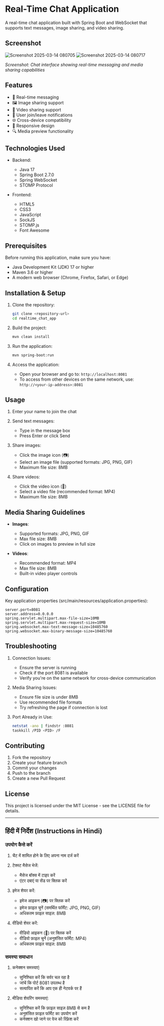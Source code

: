 # Real-Time Chat Application

A real-time chat application built with Spring Boot and WebSocket that supports text messages, image sharing, and video sharing.

## Screenshot

![Screenshot 2025-03-14 080705](https://github.com/user-attachments/assets/5bf7b464-1c15-4075-8cf5-bff446a1db25)
![Screenshot 2025-03-14 080717](https://github.com/user-attachments/assets/1cf7b542-3b9d-4890-aeed-31161429432a)


*Screenshot: Chat interface showing real-time messaging and media sharing capabilities*

## Features

- 💬 Real-time messaging
- 🖼️ Image sharing support
- 🎥 Video sharing support
- 👤 User join/leave notifications
- 🌐 Cross-device compatibility
- 📱 Responsive design
- 🔍 Media preview functionality

## Technologies Used

- Backend:
  - Java 17
  - Spring Boot 2.7.0
  - Spring WebSocket
  - STOMP Protocol
  
- Frontend:
  - HTML5
  - CSS3
  - JavaScript
  - SockJS
  - STOMP.js
  - Font Awesome

## Prerequisites

Before running this application, make sure you have:

- Java Development Kit (JDK) 17 or higher
- Maven 3.6 or higher
- A modern web browser (Chrome, Firefox, Safari, or Edge)

## Installation & Setup

1. Clone the repository:
   ```bash
   git clone <repository-url>
   cd realtime_chat_app
   ```

2. Build the project:
   ```bash
   mvn clean install
   ```

3. Run the application:
   ```bash
   mvn spring-boot:run
   ```

4. Access the application:
   - Open your browser and go to: `http://localhost:8081`
   - To access from other devices on the same network, use: `http://<your-ip-address>:8081`

## Usage

1. Enter your name to join the chat
2. Send text messages:
   - Type in the message box
   - Press Enter or click Send

3. Share images:
   - Click the image icon (📷)
   - Select an image file (supported formats: JPG, PNG, GIF)
   - Maximum file size: 8MB

4. Share videos:
   - Click the video icon (🎥)
   - Select a video file (recommended format: MP4)
   - Maximum file size: 8MB

## Media Sharing Guidelines

- **Images**:
  - Supported formats: JPG, PNG, GIF
  - Max file size: 8MB
  - Click on images to preview in full size

- **Videos**:
  - Recommended format: MP4
  - Max file size: 8MB
  - Built-in video player controls

## Configuration

Key application properties (src/main/resources/application.properties):

```properties
server.port=8081
server.address=0.0.0.0
spring.servlet.multipart.max-file-size=10MB
spring.servlet.multipart.max-request-size=10MB
spring.websocket.max-text-message-size=10485760
spring.websocket.max-binary-message-size=10485760
```

## Troubleshooting

1. Connection Issues:
   - Ensure the server is running
   - Check if the port 8081 is available
   - Verify you're on the same network for cross-device communication

2. Media Sharing Issues:
   - Ensure file size is under 8MB
   - Use recommended file formats
   - Try refreshing the page if connection is lost

3. Port Already in Use:
   ```bash
   netstat -ano | findstr :8081
   taskkill /PID <PID> /F
   ```

## Contributing

1. Fork the repository
2. Create your feature branch
3. Commit your changes
4. Push to the branch
5. Create a new Pull Request

## License

This project is licensed under the MIT License - see the LICENSE file for details.

---

## हिंदी में निर्देश (Instructions in Hindi)

### उपयोग कैसे करें

1. चैट में शामिल होने के लिए अपना नाम दर्ज करें
2. टेक्स्ट मैसेज भेजें:
   - मैसेज बॉक्स में टाइप करें
   - एंटर दबाएं या सेंड पर क्लिक करें

3. इमेज शेयर करें:
   - इमेज आइकन (📷) पर क्लिक करें
   - इमेज फ़ाइल चुनें (समर्थित फॉर्मेट: JPG, PNG, GIF)
   - अधिकतम फ़ाइल साइज़: 8MB

4. वीडियो शेयर करें:
   - वीडियो आइकन (🎥) पर क्लिक करें
   - वीडियो फ़ाइल चुनें (अनुशंसित फॉर्मेट: MP4)
   - अधिकतम फ़ाइल साइज़: 8MB

### समस्या समाधान

1. कनेक्शन समस्याएं:
   - सुनिश्चित करें कि सर्वर चल रहा है
   - जांचें कि पोर्ट 8081 उपलब्ध है
   - सत्यापित करें कि आप एक ही नेटवर्क पर हैं

2. मीडिया शेयरिंग समस्याएं:
   - सुनिश्चित करें कि फ़ाइल साइज़ 8MB से कम है
   - अनुशंसित फ़ाइल फॉर्मेट का उपयोग करें
   - कनेक्शन खो जाने पर पेज को रिफ्रेश करें

